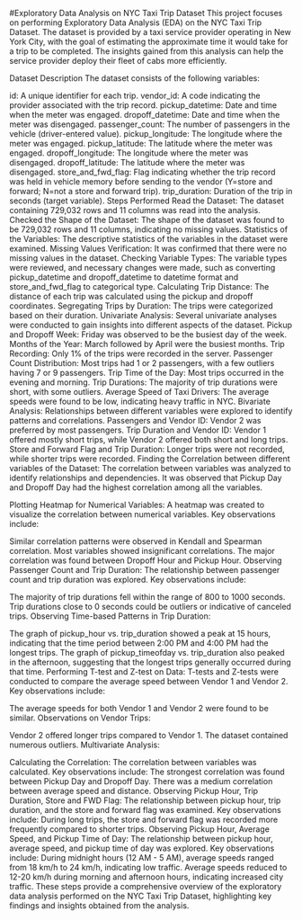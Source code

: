 #Exploratory Data Analysis on NYC Taxi Trip Dataset
This project focuses on performing Exploratory Data Analysis (EDA) on the NYC Taxi Trip Dataset. The dataset is provided by a taxi service provider operating in New York City, with the goal of estimating the approximate time it would take for a trip to be completed. The insights gained from this analysis can help the service provider deploy their fleet of cabs more efficiently.

Dataset Description
The dataset consists of the following variables:

id: A unique identifier for each trip.
vendor_id: A code indicating the provider associated with the trip record.
pickup_datetime: Date and time when the meter was engaged.
dropoff_datetime: Date and time when the meter was disengaged.
passenger_count: The number of passengers in the vehicle (driver-entered value).
pickup_longitude: The longitude where the meter was engaged.
pickup_latitude: The latitude where the meter was engaged.
dropoff_longitude: The longitude where the meter was disengaged.
dropoff_latitude: The latitude where the meter was disengaged.
store_and_fwd_flag: Flag indicating whether the trip record was held in vehicle memory before sending to the vendor (Y=store and forward; N=not a store and forward trip).
trip_duration: Duration of the trip in seconds (target variable).
Steps Performed
Read the Dataset: The dataset containing 729,032 rows and 11 columns was read into the analysis.
Checked the Shape of the Dataset: The shape of the dataset was found to be 729,032 rows and 11 columns, indicating no missing values.
Statistics of the Variables: The descriptive statistics of the variables in the dataset were examined.
Missing Values Verification: It was confirmed that there were no missing values in the dataset.
Checking Variable Types: The variable types were reviewed, and necessary changes were made, such as converting pickup_datetime and dropoff_datetime to datetime format and store_and_fwd_flag to categorical type.
Calculating Trip Distance: The distance of each trip was calculated using the pickup and dropoff coordinates.
Segregating Trips by Duration: The trips were categorized based on their duration.
Univariate Analysis: Several univariate analyses were conducted to gain insights into different aspects of the dataset.
Pickup and Dropoff Week: Friday was observed to be the busiest day of the week.
Months of the Year: March followed by April were the busiest months.
Trip Recording: Only 1% of the trips were recorded in the server.
Passenger Count Distribution: Most trips had 1 or 2 passengers, with a few outliers having 7 or 9 passengers.
Trip Time of the Day: Most trips occurred in the evening and morning.
Trip Durations: The majority of trip durations were short, with some outliers.
Average Speed of Taxi Drivers: The average speeds were found to be low, indicating heavy traffic in NYC.
Bivariate Analysis: Relationships between different variables were explored to identify patterns and correlations.
Passengers and Vendor ID: Vendor 2 was preferred by most passengers.
Trip Duration and Vendor ID: Vendor 1 offered mostly short trips, while Vendor 2 offered both short and long trips.
Store and Forward Flag and Trip Duration: Longer trips were not recorded, while shorter trips were recorded.
Finding the Correlation between different variables of the Dataset: The correlation between variables was analyzed to identify relationships and dependencies. It was observed that Pickup Day and Dropoff Day had the highest correlation among all the variables.

Plotting Heatmap for Numerical Variables: A heatmap was created to visualize the correlation between numerical variables. Key observations include:

Similar correlation patterns were observed in Kendall and Spearman correlation.
Most variables showed insignificant correlations.
The major correlation was found between Dropoff Hour and Pickup Hour.
Observing Passenger Count and Trip Duration: The relationship between passenger count and trip duration was explored. Key observations include:

The majority of trip durations fell within the range of 800 to 1000 seconds.
Trip durations close to 0 seconds could be outliers or indicative of canceled trips.
Observing Time-based Patterns in Trip Duration:

The graph of pickup_hour vs. trip_duration showed a peak at 15 hours, indicating that the time period between 2:00 PM and 4:00 PM had the longest trips.
The graph of pickup_timeofday vs. trip_duration also peaked in the afternoon, suggesting that the longest trips generally occurred during that time.
Performing T-test and Z-test on Data: T-tests and Z-tests were conducted to compare the average speed between Vendor 1 and Vendor 2. Key observations include:

The average speeds for both Vendor 1 and Vendor 2 were found to be similar.
Observations on Vendor Trips:

Vendor 2 offered longer trips compared to Vendor 1.
The dataset contained numerous outliers.
Multivariate Analysis:

Calculating the Correlation: The correlation between variables was calculated. Key observations include:
The strongest correlation was found between Pickup Day and Dropoff Day.
There was a medium correlation between average speed and distance.
Observing Pickup Hour, Trip Duration, Store and FWD Flag: The relationship between pickup hour, trip duration, and the store and forward flag was examined. Key observations include:
During long trips, the store and forward flag was recorded more frequently compared to shorter trips.
Observing Pickup Hour, Average Speed, and Pickup Time of Day: The relationship between pickup hour, average speed, and pickup time of day was explored. Key observations include:
During midnight hours (12 AM - 5 AM), average speeds ranged from 18 km/h to 24 km/h, indicating low traffic.
Average speeds reduced to 12-20 km/h during morning and afternoon hours, indicating increased city traffic.
These steps provide a comprehensive overview of the exploratory data analysis performed on the NYC Taxi Trip Dataset, highlighting key findings and insights obtained from the analysis.

